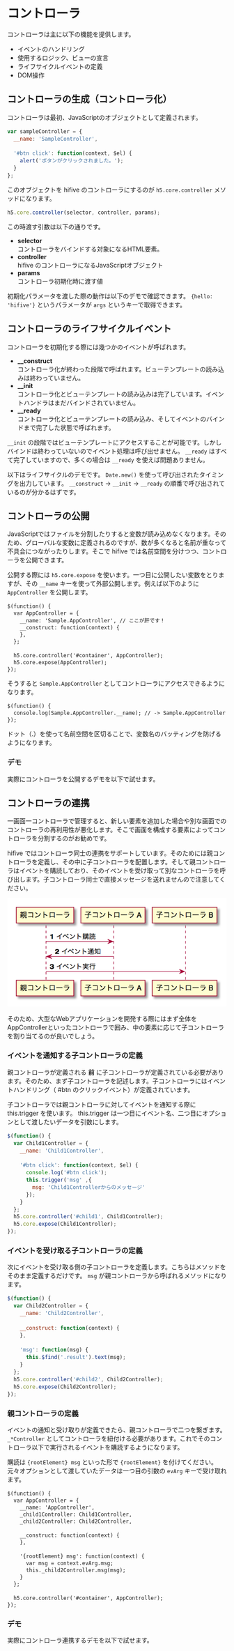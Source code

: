 # コントローラ

コントローラは主に以下の機能を提供します。

- イベントのハンドリング
- 使用するロジック、ビューの宣言
- ライフサイクルイベントの定義
- DOM操作

## コントローラの生成（コントローラ化）

コントローラは最初、JavaScriptのオブジェクトとして定義されます。

```javascript
var sampleController = {
  __name: 'SampleController',
   
  '#btn click': function(context, $el) {
    alert('ボタンがクリックされました。');
  }
};
```

このオブジェクトを hifive のコントローラにするのが `h5.core.controller` メソッドになります。

```javascript
h5.core.controller(selector, controller, params);
```

この時渡す引数は以下の通りです。

- **selector**  
コントローラをバインドする対象になるHTML要素。
- **controller**  
hifive のコントローラになるJavaScriptオブジェクト
- **params**  
コントローラ初期化時に渡す値

初期化パラメータを渡した際の動作は以下のデモで確認できます。 `{hello: 'hifive'}` というパラメータが `args` というキーで取得できます。

<script async src="//jsfiddle.net/3s9p08kp/3/embed/result,js,html/"></script>

## コントローラのライフサイクルイベント

コントローラを初期化する際には幾つかのイベントが呼ばれます。

- **__construct**  
コントローラ化が終わった段階で呼ばれます。ビューテンプレートの読み込みは終わっていません。
- **__init**  
コントローラ化とビューテンプレートの読み込みは完了しています。イベントハンドラはまだバインドされていません。
- **__ready**  
コントローラ化とビューテンプレートの読み込み、そしてイベントのバインドまで完了した状態で呼ばれます。

`__init` の段階ではビューテンプレートにアクセスすることが可能です。しかしバインドは終わっていないのでイベント処理は呼び出せません。 `__ready` はすべて完了していますので、多くの場合は `__ready` を使えば問題ありません。

以下はライフサイクルのデモです。 `Date.new()` を使って呼び出されたタイミングを出力しています。 `__construct` -&gt; `__init` -&gt; `__ready` の順番で呼び出されているのが分かるはずです。

<script async src="//jsfiddle.net/31au10ap/2/embed/js,html,result/"></script>

## コントローラの公開

JavaScriptではファイルを分割したりすると変数が読み込めなくなります。そのため、グローバルな変数に定義されるのですが、数が多くなると名前が重なって不具合につながったりします。そこで hifive では名前空間を分けつつ、コントローラを公開できます。

公開する際には `h5.core.expose` を使います。一つ目に公開したい変数をとりますが、その `__name` キーを使って外部公開します。例えば以下のように `AppController` を公開します。

```
$(function() {
  var AppController = {
    __name: 'Sample.AppController', // ここが肝です！
    __construct: function(context) {  
    },    
  };
  
  h5.core.controller('#container', AppController);
  h5.core.expose(AppController);
});
```

そうすると `Sample.AppController` としてコントローラにアクセスできるようになります。

```
$(function() {
  console.log(Sample.AppController.__name); // -> Sample.AppController
});
```

ドット（.）を使って名前空間を区切ることで、変数名のバッティングを防げるようになります。

### デモ

実際にコントローラを公開するデモを以下で試せます。

<script async src="//jsfiddle.net/xcrms08m/5/embed/js,html,result/"></script>

## コントローラの連携

一画面一コントローラで管理すると、新しい要素を追加した場合や別な画面でのコントローラの再利用性が悪化します。そこで画面を構成する要素によってコントローラを分割するのがお勧めです。

hifive ではコントローラ同士の連携をサポートしています。そのためには親コントローラを定義し、その中に子コントローラを配置します。そして親コントローラはイベントを購読しており、そのイベントを受け取って別なコントローラを呼び出します。子コントローラ同士で直接メッセージを送れませんので注意してください。

![コントローラの連携](/images/controller-relations.png)

そのため、大型なWebアプリケーションを開発する際にはまず全体をAppControllerといったコントローラで囲み、中の要素に応じて子コントローラを割り当てるのが良いでしょう。

### イベントを通知する子コントローラの定義

親コントローラが定義される **前** に子コントローラが定義されている必要があります。そのため、まず子コントローラを記述します。子コントローラにはイベントハンドリング（ #btn のクリックイベント）が定義されています。

子コントローラでは親コントローラに対してイベントを通知する際に this.trigger を使います。 this.trigger は一つ目にイベント名、二つ目にオプションとして渡したいデータを引数にします。

```js
$(function() {
  var Child1Controller = {
    __name: 'Child1Controller',
 
    '#btn click': function(context, $el) {
      console.log('#btn click');
      this.trigger('msg' ,{
        msg: 'Child1Controllerからのメッセージ'
      });
    }
  };
  h5.core.controller('#child1', Child1Controller);
  h5.core.expose(Child1Controller);
});
```

### イベントを受け取る子コントローラの定義

次にイベントを受け取る側の子コントローラを定義します。こちらはメソッドをそのまま定義するだけです。 `msg` が親コントローラから呼ばれるメソッドになります。

```js
$(function() {
  var Child2Controller = {
    __name: 'Child2Controller',
 
    __construct: function(context) {  
    },
        
    'msg': function(msg) {
      this.$find('.result').text(msg);
    }
  };
  h5.core.controller('#child2', Child2Controller);
  h5.core.expose(Child2Controller);
});
```

### 親コントローラの定義

イベントの通知と受け取りが定義できたら、親コントローラで二つを繋ぎます。 `_*Controller` としてコントローラを紐付ける必要があります。これでそのコントローラ以下で実行されるイベントを購読するようになります。

購読は `{rootElement} msg` といった形で `{rootElement}` を付けてください。元々オプションとして渡していたデータは一つ目の引数の `evArg` キーで受け取れます。

```
$(function() {
  var AppController = {
    __name: 'AppController',
 	_child1Controller: Child1Controller,
    _child2Controller: Child2Controller,
    
    __construct: function(context) {  
    },
    
    '{rootElement} msg': function(context) {
      var msg = context.evArg.msg;
      this._child2Controller.msg(msg);
    }
  };
  
  h5.core.controller('#container', AppController);
});
```

### デモ

実際にコントローラ連携するデモを以下で試せます。

<script async src="//jsfiddle.net/xcrms08m/embed/js,html,result/"></script>

